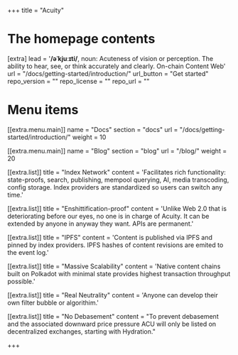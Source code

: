 +++
title = "Acuity"


# The homepage contents
[extra]
lead = '<b>/əˈkjuːɪti/</b>, noun: Acuteness of vision or perception. The ability to hear, see, or think accurately and clearly. On-chain Content Web'
url = "/docs/getting-started/introduction/"
url_button = "Get started"
repo_version = ""
repo_license = ""
repo_url = ""

# Menu items
[[extra.menu.main]]
name = "Docs"
section = "docs"
url = "/docs/getting-started/introduction/"
weight = 10

[[extra.menu.main]]
name = "Blog"
section = "blog"
url = "/blog/"
weight = 20

[[extra.list]]
title = "Index Network"
content = 'Facilitates rich functionality: state-proofs, search, publishing, mempool querying, AI, media transcoding, config storage. Index providers are standardized so users can switch any time.'

[[extra.list]]
title = "Enshittification-proof"
content = 'Unlike Web 2.0 that is deteriorating before our eyes, no one is in charge of Acuity. It can be extended by anyone in anyway they want. APIs are permanent.'

[[extra.list]]
title = "IPFS"
content = 'Content is published via IPFS and pinned by index providers. IPFS hashes of content revisions are emited to the event log.'

[[extra.list]]
title = "Massive Scalability"
content = 'Native content chains built on Polkadot with minimal state provides highest transaction throughput possible.'

[[extra.list]]
title = "Real Neutrality"
content = 'Anyone can develop their own filter bubble or algorithim.'

[[extra.list]]
title = "No Debasement"
content = "To prevent debasement and the associated downward price pressure ACU will only be listed on decentralized exchanges, starting with Hydration."

+++
